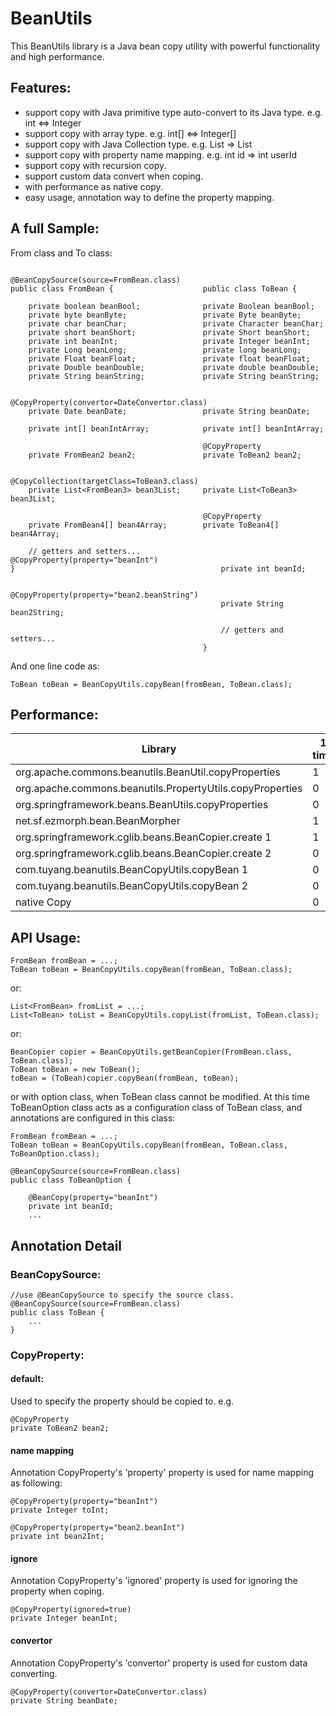 # BeanUtils

This BeanUtils library is a Java bean copy utility with powerful functionality and high performance.

## Features:
* support copy with Java primitive type auto-convert to its Java type. e.g. int <=> Integer
* support copy with array type. e.g. int[] <=> Integer[]
* support copy with Java Collection type. e.g. List<FromBean> => List<ToBean>
* support copy with property name mapping. e.g. int id => int userId
* support copy with recursion copy. 
* support custom data convert when coping.
* with performance as native copy.
* easy usage, annotation way to define the property mapping.

## A full Sample:

From class and To class:

	                                           @BeanCopySource(source=FromBean.class)          
	public class FromBean {                    public class ToBean {                           
	                                                                                       
		private boolean beanBool;              private Boolean beanBool;                   
		private byte beanByte;                 private Byte beanByte;                      
		private char beanChar;                 private Character beanChar;                 
		private short beanShort;               private Short beanShort;                    
		private int beanInt;                   private Integer beanInt;                    
		private Long beanLong;                 private long beanLong;                      
		private Float beanFloat;               private float beanFloat;                    
		private Double beanDouble;             private double beanDouble;                  
		private String beanString;             private String beanString;                  
		                                                                                   
		                                       @CopyProperty(convertor=DateConvertor.class)
		private Date beanDate;                 private String beanDate;                    
		                                                                                   
		private int[] beanIntArray;            private int[] beanIntArray;                 
		                                                                                   
		                                       @CopyProperty                               
		private FromBean2 bean2;               private ToBean2 bean2;                      
		                                                                                   
		                                       @CopyCollection(targetClass=ToBean3.class)  
		private List<FromBean3> bean3List;     private List<ToBean3> bean3List;            
		                                                                                   
		                                       @CopyProperty                               
		private FromBean4[] bean4Array;        private ToBean4[] bean4Array;               
		                                                                                   
		// getters and setters...              @CopyProperty(property="beanInt")           
	}                                              private int beanId;                         
	                                                                                       
	                                               @CopyProperty(property="bean2.beanString")  
	                                               private String bean2String;                 
	                                           
	                                               // getters and setters...
	                                           }

And one line code as:

	ToBean toBean = BeanCopyUtils.copyBean(fromBean, ToBean.class);

## Performance:

|Library|1 time|100 times|10000 times|1000000 times|10000000 times|
|-|-|-|-|-|-|
|org.apache.commons.beanutils.BeanUtil.copyProperties|1|12|128|9963|99879|
|org.apache.commons.beanutils.PropertyUtils.copyProperties|0|2|56|5564|55651|
|org.springframework.beans.BeanUtils.copyProperties|0|2|5|473|4700|
|net.sf.ezmorph.bean.BeanMorpher|1|4|67|6769|68051|
|org.springframework.cglib.beans.BeanCopier.create 1|1|2|2|87|843|
|org.springframework.cglib.beans.BeanCopier.create 2|0|0|0|10|98|
|com.tuyang.beanutils.BeanCopyUtils.copyBean 1|0|0|0|21|196|
|com.tuyang.beanutils.BeanCopyUtils.copyBean 2|0|0|0|11|97|
|native Copy|0|0|0|10|88|


## API Usage:
	FromBean fromBean = ...;
	ToBean toBean = BeanCopyUtils.copyBean(fromBean, ToBean.class);

or:

	List<FromBean> fromList = ...;
	List<ToBean> toList = BeanCopyUtils.copyList(fromList, ToBean.class);
	
or:

	BeanCopier copier = BeanCopyUtils.getBeanCopier(FromBean.class, ToBean.class);
	ToBean toBean = new ToBean();
	toBean = (ToBean)copier.copyBean(fromBean, toBean);

or with option class, when ToBean class cannot be modified. At this time ToBeanOption class acts as a configuration class of ToBean class, and annotations are configured in this class:

	FromBean fromBean = ...;
	ToBean toBean = BeanCopyUtils.copyBean(fromBean, ToBean.class, ToBeanOption.class);
	
	@BeanCopySource(source=FromBean.class)
	public class ToBeanOption {
		
		@BeanCopy(property="beanInt")
		private int beanId;
		...
		

## Annotation Detail
### BeanCopySource:
	//use @BeanCopySource to specify the source class.
	@BeanCopySource(source=FromBean.class)
	public class ToBean {
		...
	}
	
### CopyProperty:

#### default:
Used to specify the property should be copied to. e.g.

	@CopyProperty
	private ToBean2 bean2;

#### name mapping

Annotation CopyProperty's 'property' property is used for name mapping as following:

	@CopyProperty(property="beanInt")
	private Integer toInt;
	
	@CopyProperty(property="bean2.beanInt")
	private int bean2Int;
	
#### ignore
Annotation CopyProperty's 'ignored' property is used for ignoring the property when coping.

	@CopyProperty(ignored=true)
	private Integer beanInt;

#### convertor
Annotation CopyProperty's 'convertor' property is used for custom data converting.

	@CopyProperty(convertor=DateConvertor.class)
	private String beanDate;

